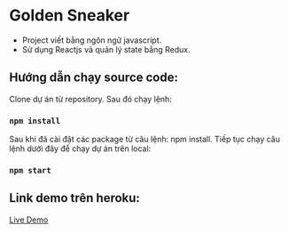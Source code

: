 # Golden Sneaker
- Project viết bằng ngôn ngữ javascript.
- Sử dụng Reactjs và quản lý state bằng Redux.
## Hướng dẫn chạy source code:
Clone dự án từ repository. Sau đó chạy lệnh:

### `npm install`

Sau khi đã cài đặt các package từ câu lệnh: npm install. Tiếp tục chạy câu lệnh dưới đây để chạy dự án trên local:

### `npm start`

## Link demo trên heroku:

[Live Demo](https://luonggoldenshoe.herokuapp.com)
